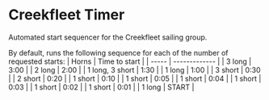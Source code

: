 Creekfleet Timer
================

Automated start sequencer for the Creekfleet sailing group.

By default, runs the following sequence for each of the number of requested starts:
| Horns | Time to start |
| ----- | ------------- |
| 3 long | 3:00 |
| 2 long | 2:00 |
| 1 long, 3 short | 1:30 |
| 1 long | 1:00 |
| 3 short | 0:30 |
| 2 short | 0:20 |
| 1 short | 0:10 |
| 1 short | 0:05 |
| 1 short | 0:04 |
| 1 short | 0:03 |
| 1 short | 0:02 |
| 1 short | 0:01 |
| 1 long | START |